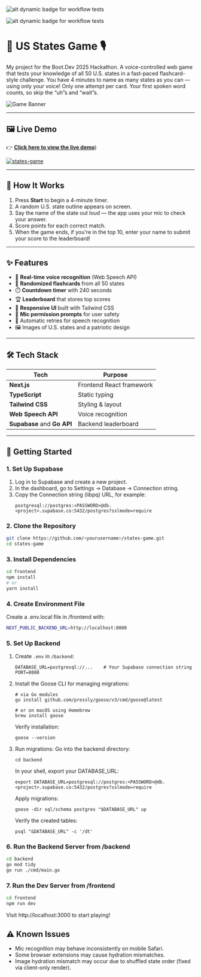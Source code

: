 ![alt dynamic badge for workflow tests](https://github.com/WarrenPaschetto/states-game/actions/workflows/backend.yml/badge.svg?branch=main)

![alt dynamic badge for workflow tests](https://github.com/WarrenPaschetto/states-game/actions/workflows/frontend.yml/badge.svg?branch=main)

# 🗽 US States Game 🎙️

My project for the Boot.Dev 2025 Hackathon.
A voice-controlled web game that tests your knowledge of all 50 U.S. states in a fast-paced flashcard-style challenge. You have 4 minutes to name as many states as you can — using only your voice! Only one attempt per card. Your first spoken word counts, so skip the “uh”s and “wait”s.

![Game Banner](public/us-flag.gif)

---

## 🖼 Live Demo


👉 [**Click here to view the live demo**](https://states-game.vercel.app/))

[![states-game](https://github.com/user-attachments/assets/378fabe2-f946-4989-a282-5081cb28e47d)](https://states-game.vercel.app/)

---
## 🧠 How It Works

1. Press **Start** to begin a 4-minute timer.
2. A random U.S. state outline appears on screen.
3. Say the name of the state out loud — the app uses your mic to check your answer.
4. Score points for each correct match.
5. When the game ends, if you're in the top 10, enter your name to submit your score to the leaderboard!

---

## ✨ Features

- 🎤 **Real-time voice recognition** (Web Speech API)
- 🧩 **Randomized flashcards** from all 50 states
- ⏱️ **Countdown timer** with 240 seconds
- 🏆 **Leaderboard** that stores top scores
- 📱 **Responsive UI** built with Tailwind CSS
- 🔐 **Mic permission prompts** for user safety
- 🔁 Automatic retries for speech recognition
- 🖼️ Images of U.S. states and a patriotic design

---

## 🛠️ Tech Stack

| Tech           | Purpose                             |
|----------------|-------------------------------------|
| **Next.js**    | Frontend React framework            |
| **TypeScript** | Static typing                       |
| **Tailwind CSS** | Styling & layout                  |
| **Web Speech API** | Voice recognition               |
| **Supabase** and **Go API** | Backend leaderboard |

---

## 🚀 Getting Started

### 1. Set Up Supabase
1. Log in to Supabase and create a new project.
2. In the dashboard, go to Settings → Database → Connection string.
3. Copy the Connection string (libpq) URL, for example:
   ```
   postgresql://postgres:<PASSWORD>@db.<project>.supabase.co:5432/postgres?sslmode=require
   ```

### 2. Clone the Repository

```bash
git clone https://github.com/<yourusername>/states-game.git
cd states-game
```

### 3. Install Dependencies

```bash
cd frontend
npm install
# or
yarn install
```

### 4. Create Environment File
Create a .env.local file in /frontend with:
```bash
NEXT_PUBLIC_BACKEND_URL=http://localhost:8080
```

### 5. Set Up Backend
1. Create `.env` in `/backend`:
   ```env
   DATABASE_URL=postgresql://...    # Your Supabase connection string
   PORT=8080
   ```
2. Install the Goose CLI for managing migrations:

   ```
   # via Go modules
   go install github.com/pressly/goose/v3/cmd/goose@latest

   # or on macOS using Homebrew
   brew install goose
   ```
   Verify installation:
   ```
   goose --version
   ```
3. Run migrations:
   Go into the backend directory:
   ```
   cd backend
   ```
   
   In your shell, export your DATABASE_URL:
   ```
   export DATABASE_URL=postgresql://postgres:<PASSWORD>@db.<project>.supabase.co:5432/postgres?sslmode=require
   ```
   
   Apply migrations:
   ```
   goose -dir sql/schema postgres "$DATABASE_URL" up
   ```

   Verify the created tables:
   ```
   psql "&DATABASE_URL" -c '/dt'
   ```

### 6. Run the Backend Server from /backend

```bash
cd backend
go mod tidy
go run ./cmd/main.go
```

### 7. Run the Dev Server from /frontend

```bash
cd frontend
npm run dev
```
Visit http://localhost:3000 to start playing!

## ⚠ Known Issues
- Mic recognition may behave inconsistently on mobile Safari.
- Some browser extensions may cause hydration mismatches.
- Image hydration mismatch may occur due to shuffled state order (fixed via client-only render).
